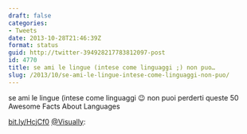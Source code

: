 ```yaml
---
draft: false
categories:
- Tweets
date: 2013-10-28T21:46:39Z
format: status
guid: http://twitter-394928217783812097-post
id: 4770
title: se ami le lingue (intese come linguaggi ;) non puo…
slug: /2013/10/se-ami-le-lingue-intese-come-linguaggi-non-puo/
---
```


se ami le lingue (intese come linguaggi 😉 non puoi perderti queste 50 Awesome Facts About Languages
  
[bit.ly/HcjCf0](http://bit.ly/HcjCf0) [@Visually](http://twitter.com/Visually):